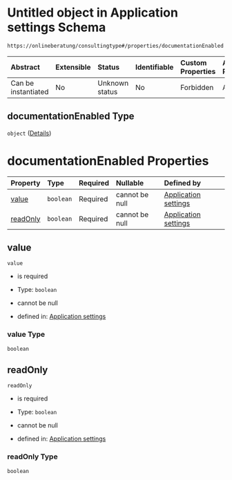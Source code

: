 # Untitled object in Application settings Schema

```txt
https://onlineberatung/consultingtype#/properties/documentationEnabled
```



| Abstract            | Extensible | Status         | Identifiable | Custom Properties | Additional Properties | Access Restrictions | Defined In                                                                     |
| :------------------ | :--------- | :------------- | :----------- | :---------------- | :-------------------- | :------------------ | :----------------------------------------------------------------------------- |
| Can be instantiated | No         | Unknown status | No           | Forbidden         | Allowed               | none                | [application-settings.json*](application-settings.json "open original schema") |

## documentationEnabled Type

`object` ([Details](application-settings-properties-documentationenabled.md))

# documentationEnabled Properties

| Property              | Type      | Required | Nullable       | Defined by                                                                                                                                                                                       |
| :-------------------- | :-------- | :------- | :------------- | :----------------------------------------------------------------------------------------------------------------------------------------------------------------------------------------------- |
| [value](#value)       | `boolean` | Required | cannot be null | [Application settings](application-settings-properties-documentationenabled-properties-value.md "https://onlineberatung/consultingtype#/properties/documentationEnabled/properties/value")       |
| [readOnly](#readonly) | `boolean` | Required | cannot be null | [Application settings](application-settings-properties-documentationenabled-properties-readonly.md "https://onlineberatung/consultingtype#/properties/documentationEnabled/properties/readOnly") |

## value



`value`

*   is required

*   Type: `boolean`

*   cannot be null

*   defined in: [Application settings](application-settings-properties-documentationenabled-properties-value.md "https://onlineberatung/consultingtype#/properties/documentationEnabled/properties/value")

### value Type

`boolean`

## readOnly



`readOnly`

*   is required

*   Type: `boolean`

*   cannot be null

*   defined in: [Application settings](application-settings-properties-documentationenabled-properties-readonly.md "https://onlineberatung/consultingtype#/properties/documentationEnabled/properties/readOnly")

### readOnly Type

`boolean`
